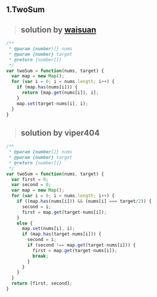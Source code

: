 ## 1.TwoSum
> ## solution by [waisuan](https://discuss.leetcode.com/topic/16687/my-short-java-solution-o-n-hashmap)

```javascript
/**
 * @param {number[]} nums
 * @param {number} target
 * @return {number[]}
 */
var twoSum = function(nums, target) {
  var map = new Map();
  for (var i = 0; i < nums.length; i++) {
    if (map.has(nums[i])) {
      return [map.get(nums[i]), i];
    }
    map.set(target-nums[i], i);
  }
}
```
> ## solution by viper404

```javascript
/**
 * @param {number[]} nums
 * @param {number} target
 * @return {number[]}
 */
var twoSum = function(nums, target) {
  var first = 0;
  var second = 0;
  var map = new Map();
  for (var i = 0; i < nums.length; i++) {
    if ((map.has(nums[i])) && (nums[i] === target/2)) {
      second = i;
      first = map.get(target-nums[i]);
    }
    else {
      map.set(nums[i], i);
      if (map.has(target-nums[i])) {
        second = i;
        if (second !== map.get(target-nums[i])) {
          first = map.get(target-nums[i]);
          break;
        }
      }
    }
  }
  return [first, second];
}
```

